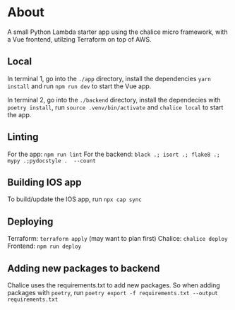 # About
A small Python Lambda starter app using the chalice micro framework, with a Vue frontend, utilzing Terraform on top of AWS.

## Local
In terminal 1, go into the `./app` directory, install the dependencies `yarn install` and run `npm run dev` to start the Vue app.

In terminal 2, go into the `./backend` directory, install the dependecies with `poetry install`, run `source .venv/bin/activate` and `chalice local` to start the app.

## Linting
For the app: `npm run lint`
For the backend: `black .; isort .; flake8 .; mypy .;pydocstyle .  --count`

## Building IOS app
To build/update the IOS app, run `npx cap sync`

## Deploying
Terraform: `terraform apply` (may want to plan first)
Chalice: `chalice deploy`
Frontend: `npm run deploy`

## Adding new packages to backend
Chalice uses the requirements.txt to add new packages. So when adding packages with `poetry`,
run `poetry export -f requirements.txt --output requirements.txt`

